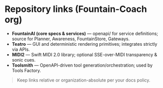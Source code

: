 # Repository links (Fountain-Coach org)

- **FountainAI (core specs & services)** — openapi/ for service definitions; source for Planner, Awareness, FountainStore, Gateways.
- **Teatro** — GUI and deterministic rendering primitives; integrates strictly via APIs.
- **MIDI2** — Swift MIDI 2.0 library; optional SSE-over-MIDI transparency & sonic cues.
- **Toolsmith** — OpenAPI-driven tool generation/orchestration; used by Tools Factory.

> Keep links relative or organization-absolute per your docs policy.
